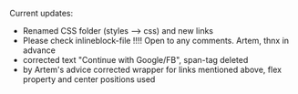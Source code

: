 Current updates:
 - Renamed CSS folder (styles --> css) and new links 
 - Please check inlineblock-file !!!! Open to any comments. Artem, thnx in advance
 - corrected text "Continue with Google/FB", span-tag deleted
 - by Artem's advice corrected wrapper for links mentioned above, flex property and center positions used
